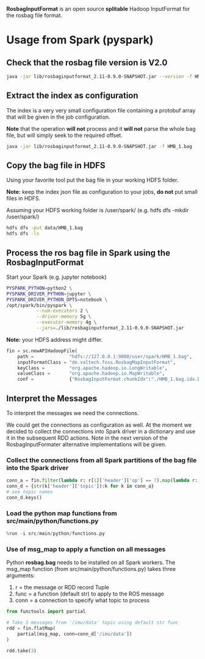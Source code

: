 **RosbagInputFormat** is an open source **splitable** Hadoop InputFormat for the rosbag file format.

# Usage from Spark (pyspark)

## Check that the rosbag file version is V2.0
```bash
java -jar lib/rosbaginputformat_2.11-0.9.0-SNAPSHOT.jar --version -f HMB_1.bag
```

## Extract the index as configuration
The index is a very very small configuration file containing a protobuf array that will be given in the job configuration.

**Note** that the operation **will not** process and it **will not** parse the whole bag file, but will simply seek to the required offset.
```bash
java -jar lib/rosbaginputformat_2.11-0.9.0-SNAPSHOT.jar -f HMB_1.bag
```

## Copy the bag file in HDFS

Using your favorite tool put the bag file in your working HDFS folder.

**Note:** keep the index json file as configuration to your jobs, **do not** put small files in HDFS.

Assuming your HDFS working folder is /user/spark/ (e.g. hdfs dfs -mkdir /user/spark/)
```bash
hdfs dfs -put data/HMB_1.bag
hdfs dfs -ls
```

## Process the ros bag file in Spark using the RosbagInputFormat

Start your Spark (e.g. jupyter notebook)
```bash
PYSPARK_PYTHON=python2 \
PYSPARK_DRIVER_PYTHON=jupyter \
PYSPARK_DRIVER_PYTHON_OPTS=notebook \
/opt/spark/bin/pyspark \
           --num-executors 2 \
           --driver-memory 5g \
           --executor-memory 4g \
           --jars=./lib/rosbaginputformat_2.11-0.9.0-SNAPSHOT.jar
```

**Note:** your HDFS address might differ.
```python
fin = sc.newAPIHadoopFile(
    path =             "hdfs://127.0.0.1:9000/user/spark/HMB_1.bag",
    inputFormatClass = "de.valtech.foss.RosbagMapInputFormat",
    keyClass =         "org.apache.hadoop.io.LongWritable",
    valueClass =       "org.apache.hadoop.io.MapWritable",
    conf =             {"RosbagInputFormat.chunkIdx":"./HMB_1.bag.idx.bin"})
```

## Interpret the Messages
To interpret the messages we need the connections.

We could get the connections as configuration as well. At the moment we decided to collect the connections into Spark driver in a dictionary and use it in the subsequent RDD actions. Note in the next version of the RosbagInputFormater alternative implementations will be given.

### Collect the connections from all Spark partitions of the bag file into the Spark driver

```python
conn_a = fin.filter(lambda r: r[1]['header']['op'] == 7).map(lambda r: r[1]).collect()
conn_d = {str(k['header']['topic']):k for k in conn_a}
# see topic names
conn_d.keys()
```

### Load the python map functions from src/main/python/functions.py
```python
%run -i src/main/python/functions.py
```

### Use of msg_map to apply a function on all messages
Python **rosbag.bag** needs to be installed on all Spark workers.
The msg_map function (from src/main/python/functions.py) takes three arguments:
1. r = the message or RDD record Tuple
2. func = a function (default str) to apply to the ROS message
3. conn = a connection to specify what topic to process

```python
from functools import partial

# Take 3 messages from '/imu/data' topic using default str func
rdd = fin.flatMap(
    partial(msg_map, conn=conn_d['/imu/data'])
)

rdd.take(3)
```
